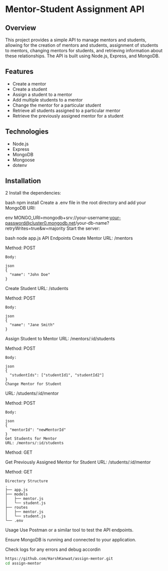 # Mentor-Student Assignment API

## Overview

This project provides a simple API to manage mentors and students, allowing for the creation of mentors and students, assignment of students to mentors, changing mentors for students, and retrieving information about these relationships. The API is built using Node.js, Express, and MongoDB.

## Features

- Create a mentor
- Create a student
- Assign a student to a mentor
- Add multiple students to a mentor
- Change the mentor for a particular student
- Retrieve all students assigned to a particular mentor
- Retrieve the previously assigned mentor for a student

## Technologies

- Node.js
- Express
- MongoDB
- Mongoose
- dotenv

## Installation
2 Install the dependencies:

bash
npm install
Create a .env file in the root directory and add your MongoDB URI:

env
MONGO_URI=mongodb+srv://your-username:your-password@cluster0.mongodb.net/your-db-name?retryWrites=true&w=majority
Start the server:

bash
node app.js
API Endpoints
Create Mentor
URL: /mentors

Method: POST

    Body:

    json
    {
      "name": "John Doe"
    }
Create Student
URL: /students

Method: POST

    Body:

    json
    {
      "name": "Jane Smith"
    }
Assign Student to Mentor
URL: /mentors/:id/students

Method: POST

    Body:
    
    json
    {
      "studentIds": ["studentId1", "studentId2"]
    }
    Change Mentor for Student
URL: /students/:id/mentor

Method: POST

    Body:
    
    json
    {
      "mentorId": "newMentorId"
    }
    Get Students for Mentor
    URL: /mentors/:id/students

Method: GET

Get Previously Assigned Mentor for Student
URL: /students/:id/mentor

Method: GET

    Directory Structure
    .
    ├── app.js
    ├── models
    │   ├── mentor.js
    │   └── student.js
    ├── routes
    │   ├── mentor.js
    │   └── student.js
    └── .env
Usage
Use Postman or a similar tool to test the API endpoints.

Ensure MongoDB is running and connected to your application.

Check logs for any errors and debug accordin


```bash
https://github.com/HarshKanwat/assign-mentor.git
cd assign-mentor
